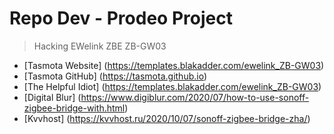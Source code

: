 # Repo Dev - Prodeo Project

> Hacking EWelink ZBE ZB-GW03
- [Tasmota Website] (https://templates.blakadder.com/ewelink_ZB-GW03)
- [Tasmota GitHub] (https://tasmota.github.io)
- [The Helpful Idiot] (https://templates.blakadder.com/ewelink_ZB-GW03)
- [Digital Blur] (https://www.digiblur.com/2020/07/how-to-use-sonoff-zigbee-bridge-with.html)
- [Kvvhost] (https://kvvhost.ru/2020/10/07/sonoff-zigbee-bridge-zha/)

